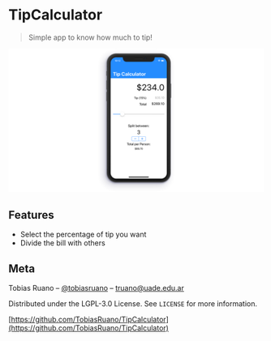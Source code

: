 # TipCalculator
> Simple app to know how much to tip!

![](docs/header.png)

## Features
* Select the percentage of tip you want
* Divide the bill with others

## Meta

Tobias Ruano – [@tobiasruano](https://twitter.com/tobiasruano) – truano@uade.edu.ar

Distributed under the LGPL-3.0 License. See ``LICENSE`` for more information.

[https://github.com/TobiasRuano/TipCalculator](https://github.com/TobiasRuano/TipCalculator)
